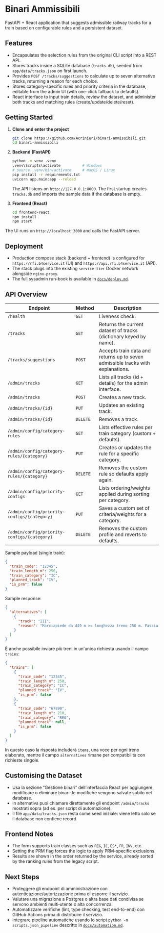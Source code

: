 # Binari Ammissibili

FastAPI + React application that suggests admissible railway tracks for a train based on configurable rules and a persistent dataset.

## Features

- Encapsulates the selection rules from the original CLI script into a REST API.
- Stores tracks inside a SQLite database (`tracks.db`), seeded from `app/data/tracks.json` on first launch.
- Provides `POST /tracks/suggestions` to calculate up to seven alternative tracks, returning a reason for each choice.
- Stores category-specific rules and priority criteria in the database, editable from the admin UI (with one-click fallback to defaults).
- React interface to input train details, review the dataset, and administer both tracks and matching rules (create/update/delete/reset).

## Getting Started

1. **Clone and enter the project**
   ```bash
   git clone https://github.com/Acrinieri/binari-ammissibili.git
   cd binari-ammissibili
   ```

2. **Backend (FastAPI)**
   ```bash
   python -m venv .venv
   .venv\Scripts\activate          # Windows
   # source .venv/bin/activate     # macOS / Linux
   pip install -r requirements.txt
   uvicorn app.main:app --reload
   ```
   The API listens on `http://127.0.0.1:8000`. The first startup creates `tracks.db` and imports the sample data if the database is empty.

3. **Frontend (React)**
   ```bash
   cd frontend-react
   npm install
   npm start
   ```
The UI runs on `http://localhost:3000` and calls the FastAPI server.

## Deployment

- Production compose stack (backend + frontend) is configured for `https://rfi.b4service.it` (UI) and `https://api.rfi.b4service.it` (API).
- The stack plugs into the existing `service-tier` Docker network alongside `nginx-proxy`.
- The full sysadmin run-book is available in [`docs/deploy.md`](docs/deploy.md).

## API Overview

| Endpoint | Method | Description |
| --- | --- | --- |
| `/health` | `GET` | Liveness check. |
| `/tracks` | `GET` | Returns the current dataset of tracks (dictionary keyed by name). |
| `/tracks/suggestions` | `POST` | Accepts train data and returns up to seven admissible tracks with explanations. |
| `/admin/tracks` | `GET` | Lists all tracks (id + details) for the admin interface. |
| `/admin/tracks` | `POST` | Creates a new track. |
| `/admin/tracks/{id}` | `PUT` | Updates an existing track. |
| `/admin/tracks/{id}` | `DELETE` | Removes a track. |
| `/admin/config/category-rules` | `GET` | Lists effective rules per train category (custom + defaults). |
| `/admin/config/category-rules/{category}` | `PUT` | Creates or updates the rule for a specific category. |
| `/admin/config/category-rules/{category}` | `DELETE` | Removes the custom rule so defaults apply again. |
| `/admin/config/priority-configs` | `GET` | Lists ordering/weights applied during sorting per category. |
| `/admin/config/priority-configs/{category}` | `PUT` | Saves a custom set of criteria/weights for a category. |
| `/admin/config/priority-configs/{category}` | `DELETE` | Removes the custom profile and reverts to defaults. |

Sample payload (single train):

```json
{
  "train_code": "12345",
  "train_length_m": 250,
  "train_category": "IC",
  "planned_track": "IV",
  "is_prm": false
}
```

Sample response:

```json
{
  "alternatives": [
    {
      "track": "III",
      "reason": "Marciapiede da 449 m >= lunghezza treno 250 m. Fascia prioritaria per lunga percorrenza (2-13). Adiacente al binario previsto. Marciapiede identico al previsto. Disponibile marciapiede alto."
    }
  ]
}
```

È anche possibile inviare più treni in un'unica richiesta usando il campo `trains`:

```json
{
  "trains": [
    {
      "train_code": "12345",
      "train_length_m": 250,
      "train_category": "IC",
      "planned_track": "IV",
      "is_prm": false
    },
    {
      "train_code": "67890",
      "train_length_m": 210,
      "train_category": "REG",
      "planned_track": null,
      "is_prm": false
    }
  ]
}
```

In questo caso la risposta includerà `items`, una voce per ogni treno elaborato, mentre il campo `alternatives` rimane per compatibilità con richieste singole.

## Customising the Dataset

- Usa la sezione “Gestione binari” dell’interfaccia React per aggiungere, modificare o eliminare binari: le modifiche vengono salvate subito nel database.
- In alternativa puoi chiamare direttamente gli endpoint `/admin/tracks` mostrati sopra (ad es. per script di automazione).
- Il file `app/data/tracks.json` resta come seed iniziale: viene letto solo se il database non contiene record.

## Frontend Notes

- The form supports train classes such as `REG`, `IC`, `ES*`, `FR`, `INV`, etc.
- Setting the PRM flag forces the logic to apply PRM-specific exclusions.
- Results are shown in the order returned by the service, already sorted by the ranking rules from the legacy script.

## Next Steps

- Proteggere gli endpoint di amministrazione con autenticazione/autorizzazione prima di esporre il servizio.
- Valutare una migrazione a Postgres o altra base dati condivisa se servono ambienti multi‑utente o alta concorrenza.
- Automatizzare verifiche (lint, type checking, test end-to-end) con GitHub Actions prima di distribuire il servizio.
- Integrare pipeline automatiche usando lo script `python -m scripts.json_pipeline` descritto in [`docs/automation.md`](docs/automation.md).





